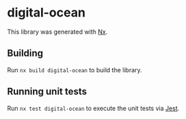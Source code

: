 # digital-ocean

This library was generated with [Nx](https://nx.dev).

## Building

Run `nx build digital-ocean` to build the library.

## Running unit tests

Run `nx test digital-ocean` to execute the unit tests via [Jest](https://jestjs.io).
